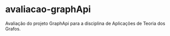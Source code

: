 # avaliacao-graphApi
Avaliação do projeto GraphApi para a disciplina de Aplicações de Teoria dos Grafos. 
